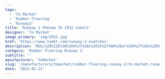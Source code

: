 ```yaml
---
tags:
  - 'To Market'
  - 'Rubber Flooring'
  - 'Runway2'
title: 'Runway 2 Phenom Tm 2932 Cobalt'
designer: 'To Market'
image_primary: 'img/2932.jpg'
href: 'https://www.tomkt.com/runway-2-swatches'
description: 'ROLL%20SIZE%3A%204%27%20x%2025%27%A0%20or%204%27%20x%2050%27'
category: 'Rubber Flooring Runway 2'
subtitle: ''
manufacturer: 'ToMarket'
slug: '/manufacturers/tomarket/rubber-flooring-runway-2/to-market-runway-2-phenom-tm-2932-cobalt'
date: '2021-02-22'
---
```

